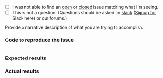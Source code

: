 - [ ] I was not able to find an [open](https://github.com/{org}/{repo}/issues?q=is%3Aopen) or [closed](https://github.com/{org}/{repo}/issues?q=is%3Aclosed) issue matching what I'm seeing.
 - [ ] This is not a question. (Questions should be asked on [slack](https://zendframework.slack.com/) ([Signup for Slack here](https://zendframework-slack.herokuapp.com/)) or our [forums](https://discourse.zendframework.com/).)

Provide a narrative description of what you are trying to accomplish.

### Code to reproduce the issue

```php
```

### Expected results

### Actual results

